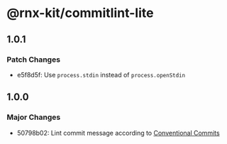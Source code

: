 # @rnx-kit/commitlint-lite

## 1.0.1

### Patch Changes

- e5f8d5f: Use `process.stdin` instead of `process.openStdin`

## 1.0.0

### Major Changes

- 50798b02: Lint commit message according to [Conventional Commits](https://www.conventionalcommits.org/en/v1.0.0/)
